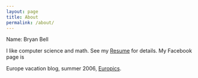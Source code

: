 ```yaml
---
layout: page
title: About
permalink: /about/
---
```


Name: Bryan Bell

I like computer science and math. See my [Resume](https://bjbell.wordpress.com/resume/) for details.
My Facebook page is 

Europe vacation blog, summer 2006, [Europics](http://www.europics.wordpress.com/).

